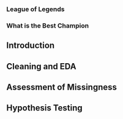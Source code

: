 ### League of Legends

### What is the Best Champion

## Introduction

## Cleaning and EDA

## Assessment of Missingness

## Hypothesis Testing

